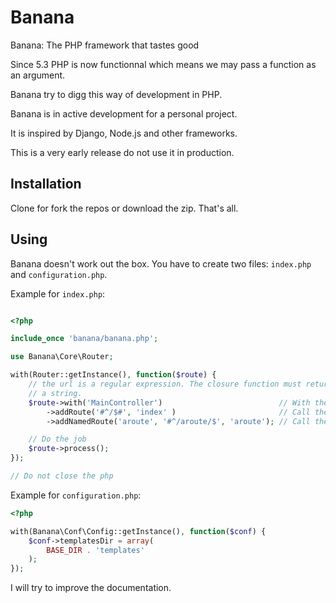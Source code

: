 Banana
======

Banana: The PHP framework that tastes good

Since 5.3 PHP is now functionnal which means we may pass a function as an
argument.

Banana try to digg this way of development in PHP.

Banana is in active development for a personal project.

It is inspired by Django, Node.js and other frameworks.

This is a very early release do not use it in production.

Installation
------------

Clone for fork the repos or download the zip. That's all.

Using
-----

Banana doesn't work out the box. You have to create two files: `index.php`
and `configuration.php`.

Example for `index.php`:

```php

<?php

include_once 'banana/banana.php';

use Banana\Core\Router;

with(Router::getInstance(), function($route) {
    // the url is a regular expression. The closure function must return
    // a string.
    $route->with('MainController')                          // With the main controller
        ->addRoute('#^/$#', 'index' )                       // Call the index method
        ->addNamedRoute('aroute', '#^/aroute/$', 'aroute'); // Call the aroute method.

    // Do the job
    $route->process();
});

// Do not close the php
```

Example for `configuration.php`:

```php
<?php

with(Banana\Conf\Config::getInstance(), function($conf) {
    $conf->templatesDir = array(
        BASE_DIR . 'templates'
    );
});

```

I will try to improve the documentation.